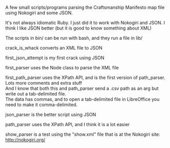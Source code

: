 A few small scripts/programs parsing the Craftsmanship Manifesto map file
using Nokogiri and some JSON.  

It's not always idiomatic Ruby. I just did it to work with Nokogiri and JSON. I 
think I like JSON better (but it is good to know something about XML)  

The scripts in bin/ can be run with bash, and they run a file in lib/

crack_is_whack converts an XML file to JSON

first_json_attempt is my first crack using JSON  

first_parser uses the Node class to parse the XML file

first_path_parser uses the XPath API, and is the first version of path_parser. Lots more comments and extra stuff  
And I know that both this and path_parser send a .csv path as an arg but write out a tab-delimited file.  
The data has commas, and to open a tab-delimited file in LibreOffice you need to make it comma-delimited.  

json_parser is the better script using JSON  

path_parser uses the XPath API, and I think it is a lot easier

show_parser is a test using the "show.xml" file that is at the Nokogiri site: http://nokogiri.org/